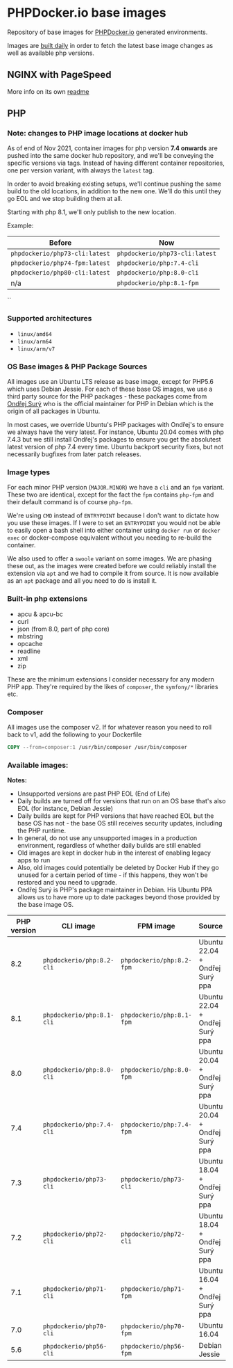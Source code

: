 # PHPDocker.io base images

Repository of base images for [PHPDocker.io](http://phpdocker.io) generated environments.

Images are [built daily](https://github.com/phpdocker-io/base-images/actions/workflows/docker-build.yaml) in order to
fetch the latest base image changes as well as available php versions.

## NGINX with PageSpeed

More info on its own [readme](nginx-pagespeed/README.md)

## PHP

### Note: changes to PHP image locations at docker hub

As of end of Nov 2021, container images for php version **7.4 onwards** are pushed into the same docker hub repository,
and we'll be conveying the specific versions via tags. Instead of having different container repositories, one per
version variant, with always the `latest` tag.

In order to avoid breaking existing setups, we'll continue pushing the same build to the old locations, in addition to
the new one. We'll do this until they go EOL and we stop building them at all.

Starting with php 8.1, we'll only publish to the new location.

Example:

| Before                         | Now                            |
|--------------------------------|--------------------------------|
| `phpdockerio/php73-cli:latest` | `phpdockerio/php73-cli:latest` |
| `phpdockerio/php74-fpm:latest` | `phpdockerio/php:7.4-cli`      |
| `phpdockerio/php80-cli:latest` | `phpdockerio/php:8.0-cli`      |
| n/a                            | `phpdockerio/php:8.1-fpm`      |

``

### Supported architectures

* `linux/amd64`
* `linux/arm64`
* `linux/arm/v7`

### OS Base images & PHP Package Sources

All images use an Ubuntu LTS release as base image, except for PHP5.6 which uses Debian Jessie. For each of these base
OS images, we use a third party source for the PHP packages - these packages come from
[Ondřej Surý](https://github.com/oerdnj/deb.sury.org) who is the official maintainer for PHP in Debian which is the
origin of all packages in Ubuntu.

In most cases, we override Ubuntu's PHP packages with Ondřej's to ensure we always have the very latest. For instance,
Ubuntu 20.04 comes with php 7.4.3 but we still install Ondřej's packages to ensure you get the absolutest latest version
of php 7.4 every time. Ubuntu backport security fixes, but not necessarily bugfixes from later patch releases.

### Image types

For each minor PHP version (`MAJOR.MINOR`) we have a `cli` and an `fpm` variant. These two are identical, except for the
fact the `fpm` contains `php-fpm` and their default command is of course `php-fpm`.

We're using `CMD` instead of `ENTRYPOINT` because I don't want to dictate how you use these images. If I were to set an
`ENTRYPOINT` you would not be able to easily open a bash shell into either container using `docker run` or `docker exec`
or docker-compose equivalent without you needing to re-build the container.

We also used to offer a `swoole` variant on some images. We are phasing these out, as the images were created before we
could reliably install the extension via `apt` and we had to compile it from source. It is now available as an
`apt` package and all you need to do is install it.

### Built-in php extensions

* apcu & apcu-bc
* curl
* json (from 8.0, part of php core)
* mbstring
* opcache
* readline
* xml
* zip

These are the minimum extensions I consider necessary for any modern PHP app. They're required by the likes
of `composer`, the `symfony/*` libraries etc.

### Composer

All images use the composer v2. If for whatever reason you need to roll back to v1, add the following to your Dockerfile

```Dockerfile
COPY --from=composer:1 /usr/bin/composer /usr/bin/composer
```

### Available images:

**Notes:**

* Unsupported versions are past PHP EOL (End of Life)
* Daily builds are turned off for versions that run on an OS base that's also EOL (for instance, Debian Jessie)
* Daily builds are kept for PHP versions that have reached EOL but the base OS has not - the base OS still receives
  security updates, including the PHP runtime.
* In general, do not use any unsupported images in a production environment, regardless of whether daily builds are
  still enabled
* Old images are kept in docker hub in the interest of enabling legacy apps to run
* Also, old images could potentially be deleted by Docker Hub if they go unused for a certain period of time - if this
  happens, they won't be restored and you need to upgrade.
* Ondřej Surý is PHP's package maintainer in Debian. His Ubuntu PPA allows us to have more up to date packages beyond
  those provided by the base image OS.

| PHP version  | CLI image                    | FPM image                 | Source                         | Supported | Daily builds? |
| ------------ | ---------------------------- | ------------------------- | ------------------------------ | --------- | ------------- |
| 8.2          | `phpdockerio/php:8.2-cli`    | `phpdockerio/php:8.2-fpm` | Ubuntu 22.04 + Ondřej Surý ppa | ✔         | ✔             |
| 8.1          | `phpdockerio/php:8.1-cli`    | `phpdockerio/php:8.1-fpm` | Ubuntu 22.04 + Ondřej Surý ppa | ✔         | ✔             |
| 8.0          | `phpdockerio/php:8.0-cli`    | `phpdockerio/php:8.0-fpm` | Ubuntu 20.04 + Ondřej Surý ppa | ✔         | ✔             |
| 7.4          | `phpdockerio/php:7.4-cli`    | `phpdockerio/php:7.4-fpm` | Ubuntu 20.04 + Ondřej Surý ppa | ❌         | ✔             |
| 7.3          | `phpdockerio/php73-cli`      | `phpdockerio/php73-cli`   | Ubuntu 18.04 + Ondřej Surý ppa | ❌         | ✔             |
| 7.2          | `phpdockerio/php72-cli`      | `phpdockerio/php72-cli`   | Ubuntu 18.04 + Ondřej Surý ppa | ❌         | ✔             |
| 7.1          | `phpdockerio/php71-cli`      | `phpdockerio/php71-fpm`   | Ubuntu 16.04 + Ondřej Surý ppa | ❌         | ❌            |
| 7.0          | `phpdockerio/php70-cli`      | `phpdockerio/php70-fpm`   | Ubuntu 16.04                   | ❌         | ❌            |
| 5.6          | `phpdockerio/php56-cli`      | `phpdockerio/php56-fpm`   | Debian Jessie                  | ❌         | ❌            |
